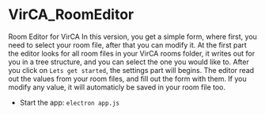 # VirCA_RoomEditor
Room Editor for VirCA
In this version, you get a simple form, where first, you need to select your room file, after that you can modify it. 
At the first part the editor looks for all room files in your VirCA rooms folder, it writes out for you in a tree structure, 
and you can select the one you would like to. After you click on `Lets get started`, the settings part will begins. 
The editor read out the values from your room files, and fill out the form with them. 
If you modify any value, it will automaticly be saved in your room file too.

+ Start the app: `electron app.js`